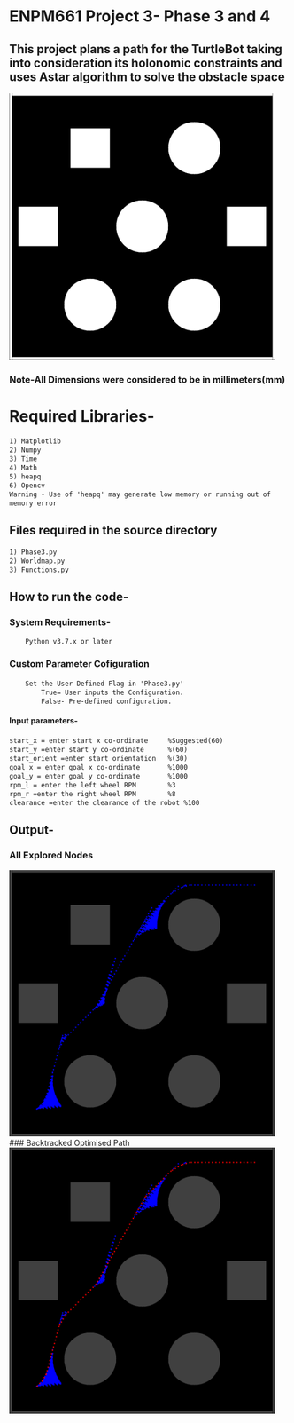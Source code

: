 # ENPM661 Project 3- Phase 3 and 4
## This project plans a path for the TurtleBot taking into consideration its holonomic constraints and uses Astar algorithm to solve the obstacle space
<img src="https://github.com/AkshayKurhade/ENPM661Project3Phase3and4/blob/master/Output/Map.png" width="480">

### Note-All Dimensions were considered to be in millimeters(mm)

# Required Libraries-
    1) Matplotlib
    2) Numpy
    3) Time
    4) Math
    5) heapq
    6) Opencv
    Warning - Use of 'heapq' may generate low memory or running out of memory error

## Files required in the source directory
    1) Phase3.py
    2) Worldmap.py
    3) Functions.py

## How to run the code-
 ### System Requirements-
        Python v3.7.x or later
 ### Custom Parameter Cofiguration 
        Set the User Defined Flag in 'Phase3.py'
            True= User inputs the Configuration.
            False- Pre-defined configuration.
 #### Input parameters-
    start_x = enter start x co-ordinate     %Suggested(60)
    start_y =enter start y co-ordinate      %(60)
    start_orient =enter start orientation   %(30)
    goal_x = enter goal x co-ordinate       %1000
    goal_y = enter goal y co-ordinate       %1000
    rpm_l = enter the left wheel RPM        %3
    rpm_r =enter the right wheel RPM        %8
    clearance =enter the clearance of the robot %100
 ## Output-
   ### All Explored Nodes
   <img src="https://github.com/AkshayKurhade/ENPM661Project3Phase3and4/blob/master/Output/Explored%20path.png" width="480">
   ### Backtracked Optimised Path
   <img src="https://github.com/AkshayKurhade/ENPM661Project3Phase3and4/blob/master/Output/backtracked_path.png" width="480">
 
   
